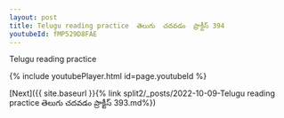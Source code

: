 ```yaml
---
layout: post
title: Telugu reading practice  తెలుగు  చదవడం  ప్రాక్టీస్ 394
youtubeId: fMP529D8FAE
---
```

 
 
Telugu reading practice
 
 
 
 
 


{% include youtubePlayer.html id=page.youtubeId %}
 
[Next]({{ site.baseurl }}{% link  split2/_posts/2022-10-09-Telugu reading practice  తెలుగు  చదవడం  ప్రాక్టీస్ 393.md%})
 
